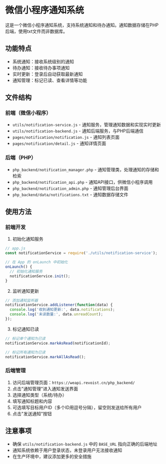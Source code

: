 # 微信小程序通知系统

这是一个微信小程序通知系统，支持系统通知和待办通知。通知数据存储在PHP后端，使用txt文件而非数据库。

## 功能特点

- 系统通知：接收系统级别的通知
- 待办通知：接收待办事项通知
- 实时更新：登录后自动获取最新通知
- 通知管理：标记已读、查看详情等功能

## 文件结构

### 前端（微信小程序）

- `utils/notification-service.js` - 通知服务，管理通知数据和实现实时更新
- `utils/notification-backend.js` - 通知后端服务，与PHP后端通信
- `pages/notification/notification.js` - 通知列表页面
- `pages/notification/detail.js` - 通知详情页面

### 后端（PHP）

- `php_backend/notification_manager.php` - 通知管理类，处理通知的存储和检索
- `php_backend/notification_api.php` - 通知API接口，供微信小程序调用
- `php_backend/notification_admin.php` - 通知管理后台界面
- `php_backend/data/notifications.txt` - 通知数据存储文件

## 使用方法

### 前端开发

1. 初始化通知服务

```javascript
// app.js
const notificationService = require('./utils/notification-service');

// 在 App 的 onLaunch 中初始化
onLaunch() {
  // 初始化通知服务
  notificationService.init();
}
```

2. 监听通知更新

```javascript
// 添加通知监听器
notificationService.addListener(function(data) {
  console.log('收到通知更新:', data.notifications);
  console.log('未读数量:', data.unreadCount);
});
```

3. 标记通知已读

```javascript
// 标记单个通知为已读
notificationService.markAsRead(notificationId);

// 标记所有通知为已读
notificationService.markAllAsRead();
```

### 后端管理

1. 访问后端管理页面：`https://weapi.revoist.cn/php_backend/`
2. 点击"通知管理"进入通知发送界面
3. 选择通知类型（系统/待办）
4. 填写通知标题和内容
5. 可选填写目标用户ID（多个ID用逗号分隔），留空则发送给所有用户
6. 点击"发送通知"按钮

## 注意事项

- 确保 `utils/notification-backend.js` 中的 `BASE_URL` 指向正确的后端地址
- 通知系统依赖于用户登录状态，未登录用户无法接收通知
- 在生产环境中，建议添加更多的安全措施 